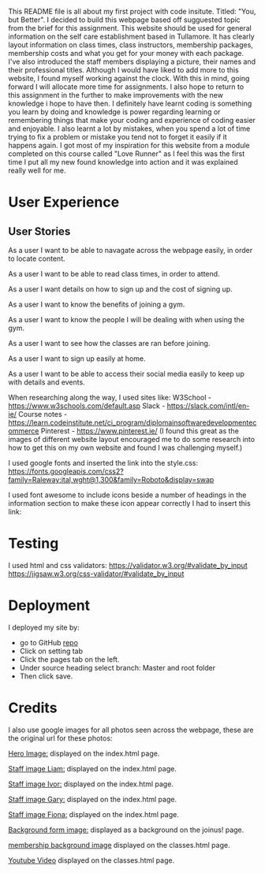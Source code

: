 This README file is all about my first project with code insitute. Titled: "You, but Better".
I decided to build this webpage based off sugguested topic from the brief for this assignment.
This website should be used for general information on the self care establishment based in Tullamore.
It has clearly layout information on class times, class instructors, membership packages, membership costs and what you get for your money with each package.
I've also introduced the staff members displaying a picture, their names and their professional titles.
Although I would have liked to add more to this website, I found myself working against the clock. With this in mind, going forward I will allocate more time for assignments. I also hope to return to this assignment in the further to make improvements with the new knowledge i hope to have then.
I definitely have learnt coding is something you learn by doing and knowledge is power regarding learning or remembering things that make your coding and experience of coding easier and enjoyable.
I also learnt a lot by mistakes, when you spend a lot of time trying to fix a problem or mistake you tend not to forget it easily if it happens again.
I got most of my inspiration for this website from a module completed on this course called "Love Runner" as I feel this was the first time I put all my new found knowledge into action and it was explained really well for me.

# User Experience

## User Stories
As a user I want to be able to navagate across the webpage easily, in order to locate content.

As a user I want to be able to read class times, in order to attend.

As a user I want details on how to sign up and the cost of signing up.

As a user I want to know the benefits of joining a gym.

As a user I want to know the people I will be dealing with when using the gym.

As a user I want to see how the classes are ran before joining.

As a user I want to sign up easily at home.

As a user I want to be able to access their social media easily to keep up with details and events.

When researching along the way, I used sites like:
W3School - https://www.w3schools.com/default.asp
Slack - https://slack.com/intl/en-ie/
Course notes - https://learn.codeinstitute.net/ci_program/diplomainsoftwaredevelopmentecommerce
Pinterest - https://www.pinterest.ie/ (I found this great as the images of different website layout encouraged me to do some research into how to get this on my own website and found I was challenging myself.) 

I used google fonts and inserted the link into the style.css:
https://fonts.googleapis.com/css2?family=Raleway:ital,wght@1,300&family=Roboto&display=swap

I used font awesome to include icons beside a number of headings in the information section to make these icon appear correctly I had to insert this link:
<script src="https://kit.fontawesome.com/5f12df0b61.js" crossorigin="anonymous"></script>

# Testing

I used html and css validators:
https://validator.w3.org/#validate_by_input
https://jigsaw.w3.org/css-validator/#validate_by_input

# Deployment

I deployed my site by:
* go to GitHub [repo](https://github.com/CaoiveMcTigue/portfolio-1)
* Click on setting tab
* Click the pages tab on the left.
* Under source heading select branch: Master and root folder
* Then click save.

# Credits 

I also use google images for all photos seen across the webpage, these are the original url for these photos:

[Hero Image:](https://www.google.ie/search?q=meditation&tbm=isch&ved=2ahUKEwiEhaaF0M3wAhXhqnEKHUBWC04Q2-cCegQIABAA&oq=meditation&gs_lcp=CgNpbWcQAzIECCMQJzIECCMQJzICCAAyAggAMgIIADICCAAyAggAMgIIADICCAAyAggAOgYIABAFEB46BggAEAgQHjoECAAQQ1DZ4gRYxO4EYP_5BGgAcAB4AIABQYgBnAOSAQE3mAEAoAEBqgELZ3dzLXdpei1pbWfAAQE&sclient=img&ei=jcKgYMSKNuHVxgPArK3wBA&bih=716&biw=734&hl=en-GB#imgrc=E08N5RQE03jY1M) displayed on the index.html page.

[Staff image Liam:](https://www.google.ie/search?q=male+profile+pics&tbm=isch&ved=2ahUKEwjytIir0c3wAhWtQUEAHU6eDOwQ2-cCegQIABAA&oq=male+profile+&gs_lcp=CgNpbWcQARgAMgIIADICCAAyAggAMgIIADICCAAyAggAMgIIADICCAAyAggAMgIIADoECAAQQzoECCMQJ1Dy1QFYxJECYPuiAmgAcAB4AIABcIgBkgiSAQQxMS4ymAEAoAEBqgELZ3dzLXdpei1pbWfAAQE&sclient=img&ei=6cOgYLKcIK2DhbIPzryy4A4&bih=716&biw=734&hl=en-GB#imgrc=jOolmUuHWja5wM) displayed on the index.html page.

[Staff image Ivor:](https://www.google.ie/search?q=male+profile+pics&tbm=isch&ved=2ahUKEwjytIir0c3wAhWtQUEAHU6eDOwQ2-cCegQIABAA&oq=male+profile+&gs_lcp=CgNpbWcQARgAMgIIADICCAAyAggAMgIIADICCAAyAggAMgIIADICCAAyAggAMgIIADoECAAQQzoECCMQJ1Dy1QFYxJECYPuiAmgAcAB4AIABcIgBkgiSAQQxMS4ymAEAoAEBqgELZ3dzLXdpei1pbWfAAQE&sclient=img&ei=6cOgYLKcIK2DhbIPzryy4A4&bih=716&biw=734&hl=en-GB#imgrc=jOolmUuHWja5wM&imgdii=MQWWIbECipSdsM) displayed on the index.html page.

[Staff image Gary:](https://www.google.ie/search?q=male+profile+pics&tbm=isch&ved=2ahUKEwjytIir0c3wAhWtQUEAHU6eDOwQ2-cCegQIABAA&oq=male+profile+&gs_lcp=CgNpbWcQARgAMgIIADICCAAyAggAMgIIADICCAAyAggAMgIIADICCAAyAggAMgIIADoECAAQQzoECCMQJ1Dy1QFYxJECYPuiAmgAcAB4AIABcIgBkgiSAQQxMS4ymAEAoAEBqgELZ3dzLXdpei1pbWfAAQE&sclient=img&ei=6cOgYLKcIK2DhbIPzryy4A4&bih=716&biw=734&hl=en-GB#imgrc=MQWWIbECipSdsM&imgdii=34fDxHpoA_hk0M) displayed on the index.html page.

[Staff image Fiona:](https://www.google.ie/search?q=female+profile+pics&tbm=isch&ved=2ahUKEwjnuqu90c3wAhU2TxUIHYu3CPgQ2-cCegQIABAA&oq=female+profile+pics&gs_lcp=CgNpbWcQAzICCAAyAggAMgYIABAFEB4yBggAEAUQHjIGCAAQBRAeMgYIABAFEB4yBggAEAgQHjIGCAAQCBAeMgYIABAIEB4yBggAEAgQHjoGCAAQBxAeOggIABAIEAcQHlC99BNY0PYTYOOAFGgAcAB4AIABPIgBcpIBATKYAQCgAQGqAQtnd3Mtd2l6LWltZ8ABAQ&sclient=img&ei=D8SgYKf3M7ae1fAPi--iwA8&bih=716&biw=734&hl=en-GB#imgrc=TsBBYyzd5rrExM) displayed on the index.html page.

[Background form image:](https://www.google.com/search?q=people+exercising&rlz=1C5CHFA_enIE950&sxsrf=ALeKk01Yf3m7i-OIJ88u9VMLEYC9UDkL0A:1621027138114&source=lnms&tbm=isch&sa=X&ved=2ahUKEwjN8_PVjMrwAhVlRRUIHb_tA2cQ_AUoAXoECAMQAw&biw=1440&bih=764#imgrc=mORmoFWSmMQyEM) displayed as a background on the joinus! page.

[membership background image](https://www.google.com/search?q=membership+photos&rlz=1C5CHFA_enIE950&sxsrf=ALeKk01g89P7nj9kg7oqTi98lRIa-sGuVg:1621078648122&source=lnms&tbm=isch&sa=X&ved=2ahUKEwjmheXHzMvwAhUDUBUIHXDmAT0Q_AUoAXoECAEQAw&biw=858&bih=764#imgrc=s3dsNdYCPZE10M) displayed on the classes.html page.

[Youtube Video](https://youtu.be/g13nVd7OLYs) displayed on the classes.html page.